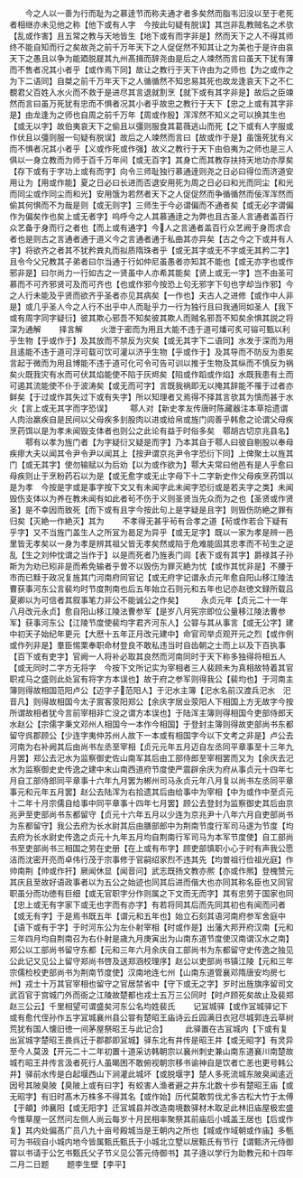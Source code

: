 <!-- { "loadSidebar": true } -->
　　今之人以一善为行而耻为之慕逹节而称夫通才者多矣然而脂韦汩没以至于老死者相继亦未见他之称【他下或有人字　今按此句疑有脱误】其岂非乱教贼名之术欤【乱或作害】且五常之教与天地皆生【地下或有而字非是】然而天下之人不得其师终不能自知而行之矣故尧之前千万年天下之人促促然不知其让之为美也于是许由哀天下之愚且以争为能廼脱屣其九州髙揖而辞尧由是后之人竦然而言曰虽天下犹有薄而不售者况其小者乎【或作焉下同】故让之教行于天下许由为之师也【为之或作之为下二语同】自桀之前千万年天下之人循循然不知忠易其死也故龙逢哀天下之不仁覩君父百姓入水火而不救于是进尽其言退就割烹【就下或有其字非是】故后之臣竦然而言曰虽万死犹有忠而不惧者况其小者乎故忠之教行于天下【忠之上或有其字非是】由龙逢为之师也自周之前千万年【周或作殷】浑浑然不知义之可以换其生也【或无以字】故伯夷哀天下之偷且以彊则服食其葛薇逃山而死【之下或有人字服或作伏且以彊则服一句疑有脱误】故后之人竦然而言曰【故或作于是】虽饿死犹有义而不惧者况其小者乎【义或作死或作强】故义之教行于天下由伯夷为之师也是三人俱以一身立教而为师于百千万年间【或无百字】其身亡而其教存扶持天地功亦厚矣【存下或有于字功上或有而字】向令三师耻独行慕通逹则尧之日必曰得位而济道安用让为【用或作能】夏之日必曰长进而否退安用死为周之日必曰和光而同尘【和光而同尘或作同尘而和光】安用饿为若然者天下之人促促然而争循循然而佞浑浑然而偷其何惧而不为哉是则【或无则字】三师生于今必谓偏而不通者矣【或无必字谓偏作为偏矣作也矣上或无者字】呜呼今之人其慕通逹之为弊也且古圣人言通者盖百行众艺备于身而行之者也【而上或有通字】今人之言通者盖百行众艺阙于身而求合者也是则古之言通者通于道义今之言通者通于私曲其亦异矣【古之今之下或并有人字】将欲齐之者其不犹矜粪丸而拟质隋珠者乎【或无其字或无不字或无其矜二字】且令今父兄教其子弟者曰尔当通于行如仲尼虽愚者亦知其不能也【或无亦字也或作邪非是】曰尔尚力一行如古之一贤虽中人亦希其能矣【贤上或无一字】岂不由圣可慕而不可齐邪贤可及而可齐也【也或作邪今按恐上句无邪字下句也字却当作邪】今之人行未能及乎贤而欲齐乎圣者亦见其病矣【一作也】夫古人之进修【或作中人非是】或几乎圣人今之人行不出乎中人而耻乎力一行为独行且曰我通同如圣人【我下或有周字同字疑衍】彼其欺心邪吾不知矣彼其欺人而贼名邪吾不知矣余惧其説之将深为通解
　　择言解
　　火泄于密而为用且大能不违于道可燔可炙可镕可甄以利乎生物【乎或作于】及其放而不禁反为灾矣【或无其字下二语同】水发于深而为用且逺能不违于道可浮可载可饮可灌以济乎生物【乎或作于】及其导而不防反为患矣言起于微而为用且博能不违于道可化可令可告可训以推于生物及其纵而不慎反为祸矣火既我灾有水而可伏其焰能使不陷于灰烬矣【陷或作蹈或作焰】水既我患有土而可遏其流能使不仆于波涛矣【或无而可字】言既我祸即无以掩其辞能不罹于过者亦鲜矣【于过或作其失过下或有失字】所以知理者又焉得不择其言欤其为慎而甚于水火【言上或无其字而字恐误】
　　鄠人对【新史孝友传唐时陈藏器注本草拾遗谓人肉治羸疾自是民间以父母疾多刲股肉以进或给帛或旌门闾善乎韩愈之论谓父母疾烹药饵以是为孝未闻毁支体者也则公之此论有益于时俗多矣　鄠胡古切京兆县名】
　　鄠有以孝为旌门者【为字疑衍又疑是而字】乃本其自于鄠人曰彼自剔股以奉母疾瘳大夫以闻其令尹令尹以闻其上【按尹谓京兆尹令字恐衍下同】上俾聚土以旌其门【或无其字】使勿输赋以为后劝【以为或作欲为】鄠大夫常曰他邑有是人乎愈曰母疾则止于烹粉药石以为是【或无愈字或无止字母下十二字新史作父母疾烹药饵以是为孝　今按是字或是事字按下文又有未闻字此未闻字恐衍或是若夫字之类】未闻毁伤支体以为养在教未闻有如此者茍不伤于义则圣贤当先众而为之也【圣贤或作贤圣】是不幸因而致死【而下或有且字今按此句上是字疑是且字】则毁伤防絶之罪有归矣【灭絶一作絶灭】其为
　　不孝得无甚乎茍有合孝之道【茍或作若合下疑有乎字】又不当旌门盖生人之所冝为曷足为异乎【或无足字】既以一家为孝是辨一邑里皆无孝矣以一身为孝是辨其祖父皆无孝矣然或陷于危难能固其忠孝而不茍生之逆乱【生之刘仲忱谓之当作于】以是而死者乃旌表门闾【表下或有其字】爵禄其子孙斯为为劝已矧非是而希免输者乎曽不以毁伤为罪灭絶为忧【或作其忧非是】不腰于市而已黩于政况复旌其门河南府同官记【或无府字记谓永贞元年愈自阳山移江陵法曹获事河东公言裴均时节度荆南也后五年始立石则元和五年也记亦赵徳文録所载吕夏卿以为可信者其叙事笔力非公不能诚公之作矣】
　　永贞元年【贞元二十一年八月改元永贞】愈自阳山移江陵法曹参军【是岁八月宪宗即位公量移江陵法曹参军】获事河东公【江陵节度使裴均字君齐河东人】公甞与其从事言【或无公字】建中初天子始纪年更元【大厯十五年正月改元建中】命官司举贞观开元之烈【或作例或作列非是】羣臣惕栗奉职命材登良不敢私违当时自齿朝之士而上以及下百执事【百下或有吏字】官阙一人将补必取其良然而河南同时于天下称多独得将相五人【或无同时二字方无将字　今按下文所记实为宰相者三人裴顾未为真相故特着其官职戎马之盛则此处冝有将字方本误也】故于府之参军则得我公【裴均也】于河南主簿则得故相国范阳卢公【迈字子范阳人】于汜水主簿【汜水名前汉渡兵汜水　汜音凡】则得故相国今太子賔客荥阳郑公【余庆字居业荥阳人下相国上方无故字今按所谓故相者犹今言前宰相非亡没之谓方本误也】于陆浑主簿则得相国今吏部侍郎天水赵公【宗儒字秉文邓州人相国今一本作今相国】于登封主簿则得故吏部尚书东都留守呉郡顾公【少连字夷仲苏州人故下一本或有相国字今以下文考之非是】卢公去河南为右补阙其后由尚书左丞至宰相【贞元元年五月迈自左丞同平章事至十三年九月罢】郑公去汜水为监察御史佐山南军其后由工部侍郎至宰相罢而又为【余庆去汜水为监察御史史传逸之建中末山南西道府节度使严震辟余庆为府从事贞元十四年七月自工部侍郎同平章事十六年九月罢为郴州司马永贞元年八月复以尚书左丞同平章事元和元年五月罢】赵公去陆浑为右拾遗其后由给事中为宰相【中为或作中至贞元十二年十月宗儒自给事中同平章事十四年七月罢】顾公去登封为监察御史其后由京兆尹至吏部尚书东都留守【贞元十六年五月以少连为京兆尹十八年六月自吏部尚书为东都留守】我公去府为长水尉其后由膳部郎中为荆南节度行军司马遂为节度【均去府为长水尉史传逸之贞元十九年五月均自荆南行军司马为本军节度使】自工部尚书至吏部尚书三相国之劳在史册【在上或有布字】顾吏部慎职小心于时有声我公愿洁而沈密开亮而卓伟行茂于宗事修于官嗣绍家烈不违其先【均曽祖行俭祖光庭】作帅南荆【帅或作扞】厥闻休显【闻音问】武志既扬文教亦熈【亦或作熈】登槐赞元其庆且至故好语政事者以为五公之始迹也同其后进而偕大也亦同其称名臣也又同官职虽分而功徳有巨细【或无官职字分作则属之下文而无而字】其有忠劳于国家也同【忠上或无有字家下或无也字而有亦字】有若将同其后而先同其初也有闻而问者【或无有字】于是焉书既五年【谓元和五年也】始立石刻其语河南府参军舍庭中【语下或有于字】于时河东公为左仆射宰相【时或作是】出藩大邦开府汉南【元和三年四月均自荆南召为右仆射是歳九月庚寅出为山南东道节度使汉南谓汉水之南】郑公以工部尚书留守东都【元和三年六月余庆自工部尚书为东都留守史传逸之独见公此记又见公上留守郑尚书啓及送郑涵校理序】赵公以吏部尚书镇江陵【元和三年宗儒检校吏部尚书为荆南节度使】汉南地连七州【山南东道管襄邓隋唐安均房七州】戎士十万其官宰相也留守之官居禁省中【守下或无之字】岁时出旌旗序留司文武百官于宫城门外而衙之江陵故楚都也戎士五万三公同时【时卢顾死矣故止及裴郑赵三公云】千里相望可谓盛矣河东公名均姓裴氏
　　记冝城驿【或作冝城驿记下或有愈代侄孙作五字冝城襄州县公甞有楚昭王庙诗云丘园满日衣冠尽城郭连云草树荒犹有国人懐旧徳一间茅屋祭昭王与此记合】
　　此驿置在古冝城内【下或有复出冝城字楚昭王畏呉迁于郡郡即冝城】驿东北有井传是昭王井【或无昭字】有灵异至今人莫汲【开元二十二年初置十道采访韩朝宗以襄州刺史兼山南东道襄川南楚故城冇昭王井传言汲者死行人虽暍困不敢俯视朝宗移书谕神自是饮者亡恙也更号韩公井】驿前水传是白起堰西山下涧灌此城坏【或脱堰字】楚人多死流城东陂臭闻逺近因号其陂臭陂【臭陂上或有曰字】有蛟害人渔者避之井东北数十歩有楚昭王庙【或无昭字】有旧时髙木万株多不得其名【或作始】历代莫敢剪伐尤多古松大竹于太傅【于頔】帅襄阳【或无阳字】迁冝城县并改造南境数驿材木取足此林旧庙屋极宏盛今惟草屋一区然问左侧人尚云每岁十月民相率聚祭其前庙后小城盖王居也【后或作复】其内处偏髙广员八九十亩号殿城当是王朝内之所也【城或作域朝或作庙】多甎可为书砚自小城内地今皆属甄氏甄氏于小城北立墅以居甄氏有节行【谓甄济元侍御甞以书请于公乞书甄氏父子节义见公答元侍御书】其子逄以学行为助教元和十四年二月二日题
　　题李生壁【李平】
